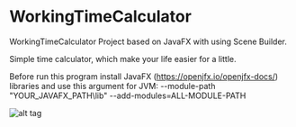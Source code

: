 # WorkingTimeCalculator
WorkingTimeCalculator
Project based on JavaFX with using Scene Builder.

Simple time calculator, which make your life easier for a little.

Before run this program install JavaFX (https://openjfx.io/openjfx-docs/) libraries and use this argument for JVM: 
--module-path "YOUR_JAVAFX_PATH\lib" --add-modules=ALL-MODULE-PATH

![alt tag](http://howItLooksLike.png "Program screenshot")​
